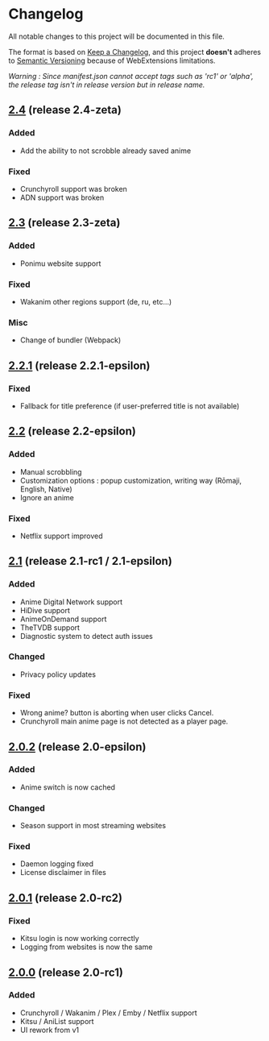 # Changelog
All notable changes to this project will be documented in this file.

The format is based on [Keep a Changelog](https://keepachangelog.com/en/1.0.0/),
and this project **doesn't** adheres to [Semantic Versioning](https://semver.org/spec/v2.0.0.html) because of WebExtensions limitations.

_Warning : Since manifest.json cannot accept tags such as 'rc1' or 'alpha', the release tag isn't in release version but in release name._

## [2.4] (release 2.4-zeta)
### Added
- Add the ability to not scrobble already saved anime

### Fixed
- Crunchyroll support was broken
- ADN support was broken

## [2.3] (release 2.3-zeta)
### Added
- Ponimu website support

### Fixed
- Wakanim other regions support (de, ru, etc...)

### Misc
- Change of bundler (Webpack)

## [2.2.1] (release 2.2.1-epsilon)
### Fixed
- Fallback for title preference (if user-preferred title is not available)

## [2.2] (release 2.2-epsilon)
### Added
- Manual scrobbling
- Customization options : popup customization, writing way (Rōmaji, English, Native)
- Ignore an anime

### Fixed
- Netflix support improved

## [2.1] (release 2.1-rc1 / 2.1-epsilon)
### Added
- Anime Digital Network support
- HiDive support
- AnimeOnDemand support
- TheTVDB support
- Diagnostic system to detect auth issues

### Changed
- Privacy policy updates

### Fixed
- Wrong anime? button is aborting when user clicks Cancel.
- Crunchyroll main anime page is not detected as a player page.

## [2.0.2] (release 2.0-epsilon)
### Added
- Anime switch is now cached

### Changed
- Season support in most streaming websites

### Fixed
- Daemon logging fixed
- License disclaimer in files

## [2.0.1] (release 2.0-rc2)
### Fixed
- Kitsu login is now working correctly
- Logging from websites is now the same

## [2.0.0] (release 2.0-rc1)
### Added
- Crunchyroll / Wakanim / Plex / Emby / Netflix support
- Kitsu / AniList support
- UI rework from v1

[Unreleased]: https://github.com/leonekmi/scrobbly/compare/v2.4-zeta...master
[2.4]: https://github.com/leonekmi/scrobbly/compare/v2.3-zeta...v2.4-zeta
[2.3]: https://github.com/leonekmi/scrobbly/compare/v2.2.1-epsilon...v2.3-zeta
[2.2.1]: https://github.com/leonekmi/scrobbly/compare/v2.2-epsilon...v2.2.1-epsilon
[2.2]: https://github.com/leonekmi/scrobbly/compare/v2.1-epsilon...v2.2-epsilon
[2.1]: https://github.com/leonekmi/scrobbly/compare/v2.0-epsilon...v2.1-epsilon
[2.0.2]: https://github.com/leonekmi/scrobbly/compare/v2.0-rc2...v2.0-epsilon
[2.0.1]: https://github.com/leonekmi/scrobbly/compare/v2.0-rc1...v2.0-rc2
[2.0.0]: https://github.com/leonekmi/scrobbly/compare/v1.12.2-delta...v2.0-rc1
